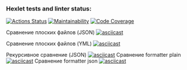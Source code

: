 ### Hexlet tests and linter status:
[![Actions Status](https://github.com/JustArk28/frontend-project-46/actions/workflows/hexlet-check.yml/badge.svg)](https://github.com/JustArk28/frontend-project-46/actions)
[![Maintainability](https://qlty.sh/badges/d8fad00c-4e2e-4cf6-88f7-3bc2ec7a3f7a/maintainability.svg)](https://qlty.sh/gh/JustArk28/projects/frontend-project-46)
[![Code Coverage](https://qlty.sh/badges/d8fad00c-4e2e-4cf6-88f7-3bc2ec7a3f7a/test_coverage.svg)](https://qlty.sh/gh/JustArk28/projects/frontend-project-46)

Сравнение плоских файлов (JSON)
[![asciicast](https://asciinema.org/a/EuxIJQOEQxdK0sY3fX7Qp7o9Y.svg)](https://asciinema.org/a/EuxIJQOEQxdK0sY3fX7Qp7o9Y)

Сравнение плоских файлов (YML)
[![asciicast](https://asciinema.org/a/3gPoH5017aoY7OrBHkvtSVjqW.svg)](https://asciinema.org/a/3gPoH5017aoY7OrBHkvtSVjqW)

Рекурсивное сравнение (JSON)
[![asciicast](https://asciinema.org/a/XWadXsWs2XzlCJ2qj6IymZ3mS.svg)](https://asciinema.org/a/XWadXsWs2XzlCJ2qj6IymZ3mS)
Сравнение formatter plain
[![asciicast](https://asciinema.org/a/zTkfmGxmAIIlMfeG78fMzgz90.svg)](https://asciinema.org/a/zTkfmGxmAIIlMfeG78fMzgz90)
Сравнение formatter json
[![asciicast](https://asciinema.org/a/Ey4bN5ryX1tLXHTNjC21K4iP3.svg)](https://asciinema.org/a/Ey4bN5ryX1tLXHTNjC21K4iP3)